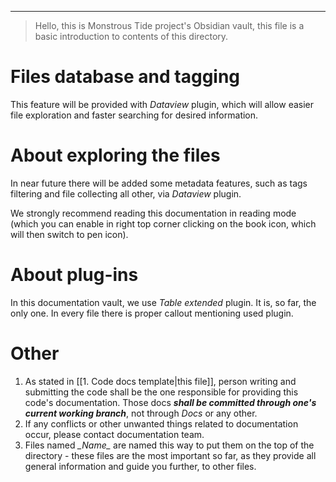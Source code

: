 ___
> Hello, this is Monstrous Tide project's Obsidian vault, this file is a basic introduction to contents of this directory.


# Files database and tagging

This feature will be provided with *Dataview* plugin, which will allow easier file exploration and faster searching for desired information.

# About exploring the files

In near future there will be added some metadata features, such as tags filtering and file collecting all other, via *Dataview* plugin. 

We strongly recommend reading this documentation in reading mode (which you can enable in right top corner clicking on the book icon, which will then switch to pen icon). 
# About plug-ins

In this documentation vault, we use *Table extended* plugin. It is, so far, the only one. In every file there is proper callout mentioning used plugin.
# Other

1. As stated in [[1. Code docs template|this file]], person writing and submitting the code shall be the one responsible for providing this code's documentation. Those docs ***shall be committed through one's current working branch***, not through *Docs* or any other.
2. If any conflicts or other unwanted things related to documentation occur, please contact documentation team.
3. Files named *\__Name__* are named this way to put them on the top of the directory - these files are the most important so far, as they provide all general information and guide you further, to other files.